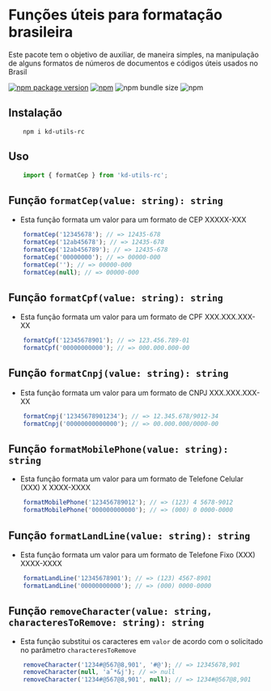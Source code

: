 # Funções úteis para formatação brasileira

Este pacote tem o objetivo de auxiliar, de maneira simples, na manipulação de alguns formatos de números de documentos e códigos úteis usados no Brasil

[![npm package version](https://img.shields.io/npm/v/kd-utils-rc?color=red&logo=npm&style=flat-square)](https://www.npmjs.com/package/kd-utils-rc)
[![npm](https://img.shields.io/npm/l/kd-utils-rc?style=flat-square)](https://www.mit.edu/~amini/LICENSE.md)
![npm bundle size](https://img.shields.io/bundlephobia/min/kd-utils-rc?style=flat-square)
![npm](https://img.shields.io/npm/dt/kd-utils-rc?color=blue&style=flat-square)

## Instalação

```shell
    npm i kd-utils-rc
```

## Uso

```ts
    import { formatCep } from 'kd-utils-rc';
```

## Função `formatCep(value: string): string`

* Esta função formata um valor para um formato de CEP XXXXX-XXX

```ts
    formatCep('12345678'); // => 12435-678
    formatCep('12ab45678'); // => 12435-678
    formatCep('12ab456789'); // => 12435-678
    formatCep('00000000'); // => 00000-000
    formatCep(''); // => 00000-000
    formatCep(null); // => 00000-000
```

## Função `formatCpf(value: string): string`

* Esta função formata um valor para um formato de CPF XXX.XXX.XXX-XX

```ts
    formatCpf('12345678901'); // => 123.456.789-01
    formatCpf('00000000000'); // => 000.000.000-00
```

## Função `formatCnpj(value: string): string`

* Esta função formata um valor para um formato de CNPJ XXX.XXX.XXX-XX

```ts
    formatCnpj('12345678901234'); // => 12.345.678/9012-34
    formatCnpj('00000000000000'); // => 00.000.000/0000-00
```

## Função `formatMobilePhone(value: string): string`

* Esta função formata um valor para um formato de Telefone Celular (XXX) X XXXX-XXXX

```ts
    formatMobilePhone('123456789012'); // => (123) 4 5678-9012
    formatMobilePhone('000000000000'); // => (000) 0 0000-0000
```

## Função `formatLandLine(value: string): string`

* Esta função formata um valor para um formato de Telefone Fixo (XXX) XXXX-XXXX

```ts
    formatLandLine('12345678901'); // => (123) 4567-8901
    formatLandLine('00000000000'); // => (000) 0000-0000
```

## Função `removeCharacter(value: string, characteresToRemove: string): string`

* Esta função substitui os caracteres em `valor` de acordo com o solicitado no parâmetro `characteresToRemove`

```ts
    removeCharacter('1234#@567@8,901', '#@'); // => 12345678,901
    removeCharacter(null, 'aˆ*&j'); // => null
    removeCharacter('1234#@567@8,901', null); // => 1234#@567@8,901
```
